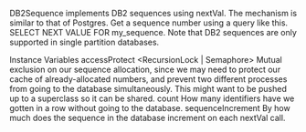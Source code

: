 DB2Sequence implements DB2 sequences using nextVal. The mechanism is similar to that of Postgres.
Get a sequence number using a query like this. 
	SELECT NEXT VALUE FOR my_sequence.
Note that DB2 sequences are only supported in single partition databases.

Instance Variables
	accessProtect	<RecursionLock | Semaphore>	Mutual exclusion on our sequence allocation, since we may need to protect our cache of already-allocated numbers, and prevent two different processes from going to the database simultaneously. This might want to be pushed up to a superclass so it can be shared.
	count	<Number>	How many identifiers have we gotten in a row without going to the database.
	sequenceIncrement	<SmallInteger>	By how much does the sequence in the database increment on each nextVal call.


